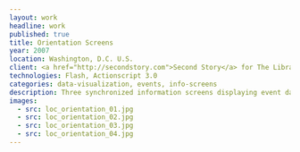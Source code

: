 ```yaml
---
layout: work
headline: work
published: true
title: Orientation Screens
year: 2007
location: Washington, D.C. U.S.
client: <a href="http://secondstory.com">Second Story</a> for The Library of Congress
technologies: Flash, Actionscript 3.0
categories: data-visualization, events, info-screens
description: Three synchronized information screens displaying event data, motion graphics and image slideshows
images:
  - src: loc_orientation_01.jpg
  - src: loc_orientation_02.jpg
  - src: loc_orientation_03.jpg
  - src: loc_orientation_04.jpg
---
```

